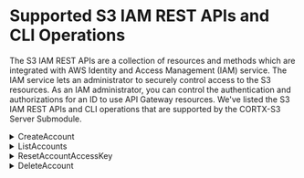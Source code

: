 # Supported S3 IAM REST APIs and CLI Operations

The S3 IAM REST APIs are a collection of resources and methods which are integrated with AWS Identity and Access Management (IAM) service. The IAM service lets an administrator to securely control access to the S3 resources. As an IAM administrator, you can control the authentication and authorizations for an ID to use API Gateway resources. We've listed the S3 IAM REST APIs and CLI operations that are supported by the CORTX-S3 Server Submodule. 

<details>
<summary>CreateAccount</summary>
<p>

The CreateAccount request lets you create an S3 IAM account. 

| Request | Request body attributes  | Request Parameters    |
| :------- | :------------------------ | :--------------------- |
| POST / HTTP/1.1  </br> Host: <IAM Endpoint>:9443 | **Action:** CreateAccount </br> **AccountName:** newrandom10 </br> **Email:** newrandom10@xyz.com  | <ul> <li> **AccountName:** The name of the account. This parameter allows </br>(through its regex pattern) a string of characters consisting of upper </br> and lowercase alphanumeric characters with no spaces. </br> You can also include any of the following characters:`_+=,.@-` </br> **Type:** String </br> **Length Constraints:** Minimum length of 1. Maximum length of 64. </br> **Pattern:** `[\w+=,.@-]+` </br> **Required:** Yes </br> </ul> <ul> <li> **Email:** The email of the account which you want to create. </br> **Type:** String </br> **Pattern:** `[\w+=,.@-]+` </br> **Required:** Yes |

### Known Errors

`.InternalError` Account wasn't Created. 
- The request processing has failed because of an unknown error, exception or failure.
- HTTP Status Code: 500

`EntityAlreadyExists` Account wasn't created.
- The request was rejected because it attempted to create an account that already exists.
- HTTP Status Code: 409

</p>
</details>

<details>
<summary>ListAccounts</summary>
<p>
  
 The ListAccounts parameter lists all the S3 IAM accounts.

| Request | Request body attributes  | Request Parameters    |
| :------- | :------------------------ | :--------------------- |
| POST / HTTP/1.1  </br> Host: <IAM Endpoint>:9443 | **Action:** ListAccounts | None |
  
### Known Errors

`ServiceFailure` The request processing has failed because of an unknown error, exception or failure.
- HTTP Status Code: 500

</p>
</details>

<details>
<summary>ResetAccountAccessKey</summary>
<p>
  
 The ResetAccountAccessKey parameter lets you reset the access key for your S3 IAM account. 
 
| Request | Request body attributes  | Request Parameters    |
| :------- | :------------------------ | :--------------------- |
| POST / HTTP/1.1  </br> Host: <IAM Endpoint>:9443 | **Action:** ResetAccountAccessKey </br> **AccountName:** newrandom6 </br> **Email:** None | <ul> <li> **AccountName:** The name of the account. This parameter allows </br>(through its regex pattern) a string of characters consisting of upper </br> and lowercase alphanumeric characters with no spaces. </br> You can also include any of the following characters:`_+=,.@-` </br> **Type:** String </br> **Length Constraints:** Minimum length of 1. Maximum length of 64. </br> **Pattern:** `[\w+=,.@-]+` </br> **Required:** Yes </br> </ul> <ul> <li> **Email:** The email of the account which you want to create. </br> **Type:** String </br> **Pattern:** `[\w+=,.@-]+` </br> **Required:** Yes |

### Known Errors 

`NoSuchEntity` An error occurred : The request was rejected because it referenced an entity that does not exist.
- HTTP Status Code: 404

`InternalFailure` The request processing has failed because of an unknown error, exception or failure.
- HTTP Status Code: 500

</p>
</details>

<details>
  <summary>DeleteAccount</summary>
  <p>
    
 The DeleteAccount parameter lets you delete your S3 IAM account.
 
| Request | Request body attributes  | Request Parameters    |  |
| :------ | :----------------------- | :-------------------- | :--------|
| POST / HTTP/1.1  </br> Host: <IAM Endpoint>:9443 | **Action:** DeleteAccount </br> **AccountName:** newrandom6 </br> **Response:** Account Deleted successfully. | **AccountName:** The name of the account. </br> This parameter allows (through its regex pattern) </br> a string of characters consisting of upper and </br> lowercase alphanumeric characters with no spaces. </br> You can also include any of the following characters:`_+=,.@-` </br> **Type:** String </br> **Length Constraints:** Minimum length of 1. Maximum length of 64. </br> **Pattern:** `[\w+=,.@-]+` </br> **Required:** Yes </br> </ul> |

### Known Errors

`UnauthorizedOperation` An error occurred : You are not authorized to perform this operation. Check your IAM policies, and ensure that you are using the correct access keys.

`InternalFailure` The request processing has failed because of an unknown error, exception or failure.
- HTTP Status Code: 500

 


